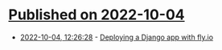 # [Published on 2022-10-04](index.md)

* [2022-10-04, 12:26:28](https://lobste.rs/s/f0bmby/deploying_django_app_with_fly_io) - [Deploying a Django app with fly.io](https://davi.sh/blog/2022/10/django-with-flyio/)
